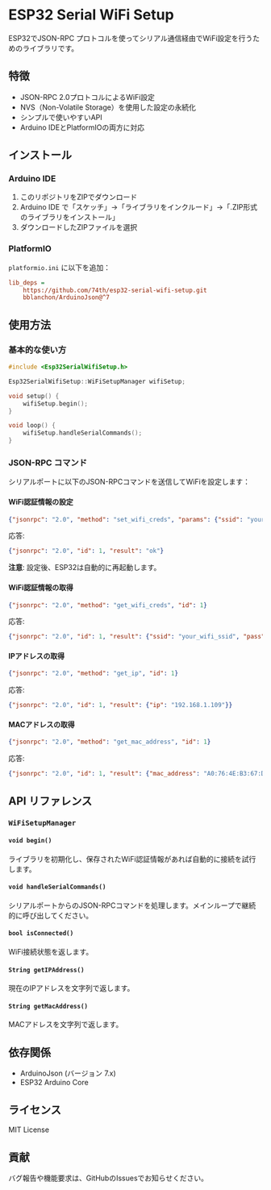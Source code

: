 # ESP32 Serial WiFi Setup

ESP32でJSON-RPC プロトコルを使ってシリアル通信経由でWiFi設定を行うためのライブラリです。

## 特徴

- JSON-RPC 2.0プロトコルによるWiFi設定
- NVS（Non-Volatile Storage）を使用した設定の永続化
- シンプルで使いやすいAPI
- Arduino IDEとPlatformIOの両方に対応

## インストール

### Arduino IDE

1. このリポジトリをZIPでダウンロード
2. Arduino IDE で「スケッチ」→「ライブラリをインクルード」→「.ZIP形式のライブラリをインストール」
3. ダウンロードしたZIPファイルを選択

### PlatformIO

`platformio.ini` に以下を追加：

```ini
lib_deps =
    https://github.com/74th/esp32-serial-wifi-setup.git
    bblanchon/ArduinoJson@^7
```

## 使用方法

### 基本的な使い方

```cpp
#include <Esp32SerialWifiSetup.h>

Esp32SerialWifiSetup::WiFiSetupManager wifiSetup;

void setup() {
    wifiSetup.begin();
}

void loop() {
    wifiSetup.handleSerialCommands();
}
```

### JSON-RPC コマンド

シリアルポートに以下のJSON-RPCコマンドを送信してWiFiを設定します：

#### WiFi認証情報の設定

```json
{"jsonrpc": "2.0", "method": "set_wifi_creds", "params": {"ssid": "your_wifi_ssid", "pass": "your_password"}, "id": 1}
```

応答:

```json
{"jsonrpc": "2.0", "id": 1, "result": "ok"}
```

**注意**: 設定後、ESP32は自動的に再起動します。

#### WiFi認証情報の取得

```json
{"jsonrpc": "2.0", "method": "get_wifi_creds", "id": 1}
```

応答:

```json
{"jsonrpc": "2.0", "id": 1, "result": {"ssid": "your_wifi_ssid", "pass": "your_password"}}
```

#### IPアドレスの取得

```json
{"jsonrpc": "2.0", "method": "get_ip", "id": 1}
```

応答:

```json
{"jsonrpc": "2.0", "id": 1, "result": {"ip": "192.168.1.109"}}
```

#### MACアドレスの取得

```json
{"jsonrpc": "2.0", "method": "get_mac_address", "id": 1}
```

応答:

```json
{"jsonrpc": "2.0", "id": 1, "result": {"mac_address": "A0:76:4E:B3:67:DC"}}
```

## API リファレンス

### `WiFiSetupManager`

#### `void begin()`

ライブラリを初期化し、保存されたWiFi認証情報があれば自動的に接続を試行します。

#### `void handleSerialCommands()`

シリアルポートからのJSON-RPCコマンドを処理します。メインループで継続的に呼び出してください。

#### `bool isConnected()`

WiFi接続状態を返します。

#### `String getIPAddress()`

現在のIPアドレスを文字列で返します。

#### `String getMacAddress()`

MACアドレスを文字列で返します。

## 依存関係

- ArduinoJson (バージョン 7.x)
- ESP32 Arduino Core

## ライセンス

MIT License

## 貢献

バグ報告や機能要求は、GitHubのIssuesでお知らせください。
